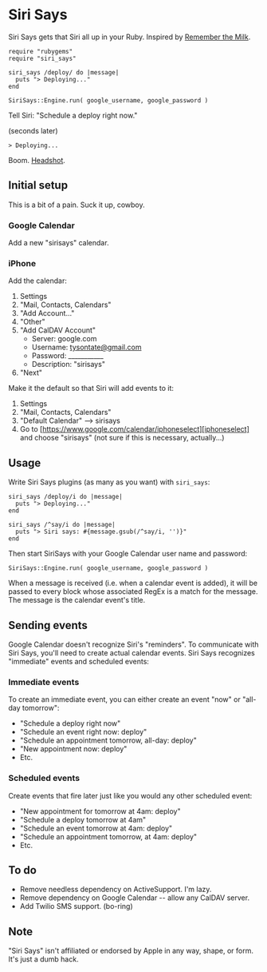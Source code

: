 # Siri Says #

Siri Says gets that Siri all up in your Ruby. Inspired by [Remember the Milk][rtm].

    require "rubygems"
    require "siri_says"
    
    siri_says /deploy/ do |message|
      puts "> Deploying..."
    end
    
    SiriSays::Engine.run( google_username, google_password )

Tell Siri: "Schedule a deploy right now."

(seconds later)

    > Deploying...

Boom. [Headshot][headshot].

## Initial setup ##

This is a bit of a pain. Suck it up, cowboy.

### Google Calendar ###

Add a new "sirisays" calendar.

### iPhone ###

Add the calendar:

1. Settings
2. "Mail, Contacts, Calendars"
3. "Add Account..."
4. "Other"
5. "Add CalDAV Account"
    * Server: google.com
    * Username: tysontate@gmail.com
    * Password: ___________
    * Description: "sirisays"
6. "Next"

Make it the default so that Siri will add events to it:

1. Settings
2. "Mail, Contacts, Calendars"
3. "Default Calendar" --> sirisays
4. Go to [https://www.google.com/calendar/iphoneselect][iphoneselect] and choose "sirisays" (not sure if this is necessary, actually...)

## Usage ##

Write Siri Says plugins (as many as you want) with `siri_says`:

    siri_says /deploy/i do |message|
      puts "> Deploying..."
    end
    
    siri_says /^say/i do |message|
      puts "> Siri says: #{message.gsub(/^say/i, '')}"
    end

Then start SiriSays with your Google Calendar user name and password:

    SiriSays::Engine.run( google_username, google_password )

When a message is received (i.e. when a calendar event is added), it will be passed to every block whose associated RegEx is a match for the message. The message is the calendar event's title.

## Sending events ##

Google Calendar doesn't recognize Siri's "reminders". To communicate with Siri Says, you'll need to create actual calendar events. Siri Says recognizes "immediate" events and scheduled events:

### Immediate events ###

To create an immediate event, you can either create an event "now" or "all-day tomorrow":

* "Schedule a deploy right now"
* "Schedule an event right now: deploy"
* "Schedule an appointment tomorrow, all-day: deploy"
* "New appointment now: deploy"
* Etc.

### Scheduled events ###

Create events that fire later just like you would any other scheduled event:

* "New appointment for tomorrow at 4am: deploy"
* "Schedule a deploy tomorrow at 4am"
* "Schedule an event tomorrow at 4am: deploy"
* "Schedule an appointment tomorrow, at 4am: deploy"
* Etc.

## To do ##

* Remove needless dependency on ActiveSupport. I'm lazy.
* Remove dependency on Google Calendar -- allow any CalDAV server.
* Add Twilio SMS support. (bo-ring)

## Note ##

"Siri Says" isn't affiliated or endorsed by Apple in any way, shape, or form. It's just a dumb hack.

[rtm]: http://www.rememberthemilk.com/services/siri/
[iphoneselect]: https://www.google.com/calendar/iphoneselect
[headshot]: http://www.youtube.com/watch?v=olm7xC-gBMY
